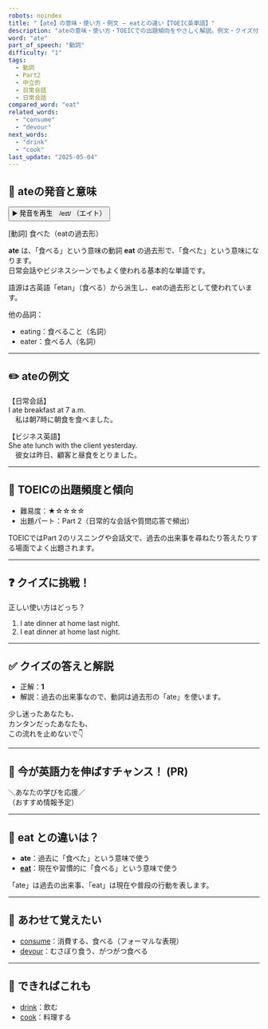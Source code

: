 ```yaml
---
robots: noindex
title: "【ate】の意味・使い方・例文 ― eatとの違い【TOEIC英単語】"
description: "ateの意味・使い方・TOEICでの出題傾向をやさしく解説。例文・クイズ付きでeatとの違いもわかりやすく学べます。"
word: "ate"
part_of_speech: "動詞"
difficulty: "1"
tags:
  - 動詞
  - Part2
  - 中立的
  - 日常会話
  - 日常会話
compared_word: "eat"
related_words:
  - "consume"
  - "devour"
next_words:
  - "drink"
  - "cook"
last_update: "2025-05-04"
---
```


## 🔰 ateの発音と意味

<button class="play-audio" onclick="playTTS('ate')">
  <span class="play-audio-main">
    ▶️ 発音を再生　/eɪt/
  </span>
  <span class="play-audio-sub">
    （エイト）
  </span>
</button>

[動詞] 食べた（eatの過去形）

**ate** は、「食べる」という意味の動詞 **eat** の過去形で、「食べた」という意味になります。  
日常会話やビジネスシーンでもよく使われる基本的な単語です。

語源は古英語「etan」（食べる）から派生し、eatの過去形として使われています。

他の品詞：  
- eating：食べること（名詞）
- eater：食べる人（名詞）

---

## ✏️ ateの例文

【日常会話】  
I ate breakfast at 7 a.m.  
　私は朝7時に朝食を食べました。

【ビジネス英語】  
She ate lunch with the client yesterday.  
　彼女は昨日、顧客と昼食をとりました。

---

## 🎯 TOEICの出題頻度と傾向

- 難易度：★☆☆☆☆
- 出題パート：Part 2（日常的な会話や質問応答で頻出）

TOEICではPart 2のリスニングや会話文で、過去の出来事を尋ねたり答えたりする場面でよく出題されます。

---

## ❓ クイズに挑戦！

正しい使い方はどっち？

1. I ate dinner at home last night.  
2. I eat dinner at home last night.

---

## ✅ クイズの答えと解説

- 正解：**1**
- 解説：過去の出来事なので、動詞は過去形の「ate」を使います。

少し迷ったあなたも、  
カンタンだったあなたも、  
この流れを止めないで👇️

---

## 🚀 今が英語力を伸ばすチャンス！ (PR)

<div class="info-center">
＼あなたの学びを応援／<br>  
（おすすめ情報予定）
</div>

---

## 🤔  eat との違いは？

- **ate**：過去に「食べた」という意味で使う
- **[eat](/eat)**：現在や習慣的に「食べる」という意味で使う

「ate」は過去の出来事、「eat」は現在や普段の行動を表します。

---

## 🧩 あわせて覚えたい

- [consume](/consume)：消費する、食べる（フォーマルな表現）
- [devour](/devour)：むさぼり食う、がつがつ食べる

---

## 📖 できればこれも

- [drink](/drink)：飲む
- [cook](/cook)：料理する

<!-- cvid: aid36_bid37 -->
